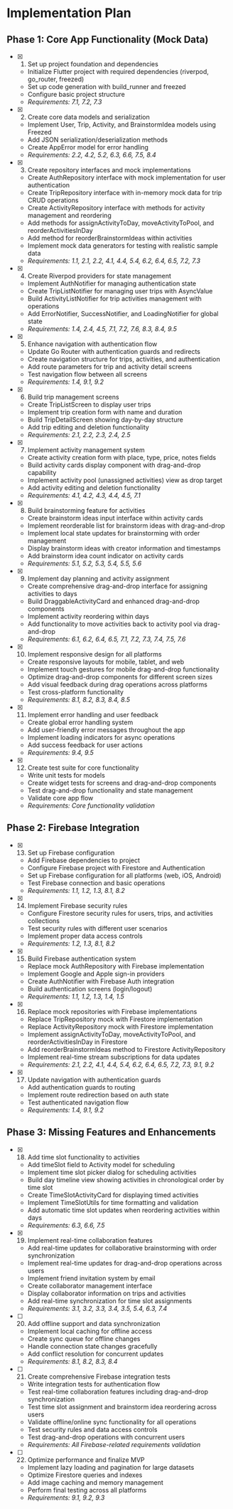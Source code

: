 # Implementation Plan

## Phase 1: Core App Functionality (Mock Data)

- [x] 1. Set up project foundation and dependencies
  - Initialize Flutter project with required dependencies (riverpod, go_router, freezed)
  - Set up code generation with build_runner and freezed
  - Configure basic project structure
  - _Requirements: 7.1, 7.2, 7.3_

- [x] 2. Create core data models and serialization
  - Implement User, Trip, Activity, and BrainstormIdea models using Freezed
  - Add JSON serialization/deserialization methods
  - Create AppError model for error handling
  - _Requirements: 2.2, 4.2, 5.2, 6.3, 6.6, 7.5, 8.4_

- [x] 3. Create repository interfaces and mock implementations
  - Create AuthRepository interface with mock implementation for user authentication
  - Create TripRepository interface with in-memory mock data for trip CRUD operations
  - Create ActivityRepository interface with methods for activity management and reordering
  - Add methods for assignActivityToDay, moveActivityToPool, and reorderActivitiesInDay
  - Add method for reorderBrainstormIdeas within activities
  - Implement mock data generators for testing with realistic sample data
  - _Requirements: 1.1, 2.1, 2.2, 4.1, 4.4, 5.4, 6.2, 6.4, 6.5, 7.2, 7.3_

- [x] 4. Create Riverpod providers for state management
  - Implement AuthNotifier for managing authentication state
  - Create TripListNotifier for managing user trips with AsyncValue
  - Build ActivityListNotifier for trip activities management with operations
  - Add ErrorNotifier, SuccessNotifier, and LoadingNotifier for global state
  - _Requirements: 1.4, 2.4, 4.5, 7.1, 7.2, 7.6, 8.3, 8.4, 9.5_

- [x] 5. Enhance navigation with authentication flow
  - Update Go Router with authentication guards and redirects
  - Create navigation structure for trips, activities, and authentication
  - Add route parameters for trip and activity detail screens
  - Test navigation flow between all screens
  - _Requirements: 1.4, 9.1, 9.2_

- [x] 6. Build trip management screens
  - Create TripListScreen to display user trips
  - Implement trip creation form with name and duration
  - Build TripDetailScreen showing day-by-day structure
  - Add trip editing and deletion functionality
  - _Requirements: 2.1, 2.2, 2.3, 2.4, 2.5_

- [x] 7. Implement activity management system
  - Create activity creation form with place, type, price, notes fields
  - Build activity cards display component with drag-and-drop capability
  - Implement activity pool (unassigned activities) view as drop target
  - Add activity editing and deletion functionality
  - _Requirements: 4.1, 4.2, 4.3, 4.4, 4.5, 7.1_

- [x] 8. Build brainstorming feature for activities
  - Create brainstorm ideas input interface within activity cards
  - Implement reorderable list for brainstorm ideas with drag-and-drop
  - Implement local state updates for brainstorming with order management
  - Display brainstorm ideas with creator information and timestamps
  - Add brainstorm idea count indicator on activity cards
  - _Requirements: 5.1, 5.2, 5.3, 5.4, 5.5, 5.6_

- [x] 9. Implement day planning and activity assignment
  - Create comprehensive drag-and-drop interface for assigning activities to days
  - Build DraggableActivityCard and enhanced drag-and-drop components
  - Implement activity reordering within days
  - Add functionality to move activities back to activity pool via drag-and-drop
  - _Requirements: 6.1, 6.2, 6.4, 6.5, 7.1, 7.2, 7.3, 7.4, 7.5, 7.6_

- [x] 10. Implement responsive design for all platforms
  - Create responsive layouts for mobile, tablet, and web
  - Implement touch gestures for mobile drag-and-drop functionality
  - Optimize drag-and-drop components for different screen sizes
  - Add visual feedback during drag operations across platforms
  - Test cross-platform functionality
  - _Requirements: 8.1, 8.2, 8.3, 8.4, 8.5_

- [x] 11. Implement error handling and user feedback
  - Create global error handling system
  - Add user-friendly error messages throughout the app
  - Implement loading indicators for async operations
  - Add success feedback for user actions
  - _Requirements: 9.4, 9.5_

- [x] 12. Create test suite for core functionality
  - Write unit tests for models
  - Create widget tests for screens and drag-and-drop components
  - Test drag-and-drop functionality and state management
  - Validate core app flow
  - _Requirements: Core functionality validation_

## Phase 2: Firebase Integration

- [x] 13. Set up Firebase configuration
  - Add Firebase dependencies to project
  - Configure Firebase project with Firestore and Authentication
  - Set up Firebase configuration for all platforms (web, iOS, Android)
  - Test Firebase connection and basic operations
  - _Requirements: 1.1, 1.2, 1.3, 8.1, 8.2_

- [x] 14. Implement Firebase security rules
  - Configure Firestore security rules for users, trips, and activities collections
  - Test security rules with different user scenarios
  - Implement proper data access controls
  - _Requirements: 1.2, 1.3, 8.1, 8.2_

- [x] 15. Build Firebase authentication system
  - Replace mock AuthRepository with Firebase implementation
  - Implement Google and Apple sign-in providers
  - Create AuthNotifier with Firebase Auth integration
  - Build authentication screens (login/logout)
  - _Requirements: 1.1, 1.2, 1.3, 1.4, 1.5_

- [x] 16. Replace mock repositories with Firebase implementations
  - Replace TripRepository mock with Firestore implementation
  - Replace ActivityRepository mock with Firestore implementation
  - Implement assignActivityToDay, moveActivityToPool, and reorderActivitiesInDay in Firestore
  - Add reorderBrainstormIdeas method to Firestore ActivityRepository
  - Implement real-time stream subscriptions for data updates
  - _Requirements: 2.1, 2.2, 4.1, 4.4, 5.4, 6.2, 6.4, 6.5, 7.2, 7.3, 9.1, 9.2_

- [x] 17. Update navigation with authentication guards
  - Add authentication guards to routing
  - Implement route redirection based on auth state
  - Test authenticated navigation flow
  - _Requirements: 1.4, 9.1, 9.2_

## Phase 3: Missing Features and Enhancements

- [x] 18. Add time slot functionality to activities
  - Add timeSlot field to Activity model for scheduling
  - Implement time slot picker dialog for scheduling activities
  - Build day timeline view showing activities in chronological order by time slot
  - Create TimeSlotActivityCard for displaying timed activities
  - Implement TimeSlotUtils for time formatting and validation
  - Add automatic time slot updates when reordering activities within days
  - _Requirements: 6.3, 6.6, 7.5_

- [x] 19. Implement real-time collaboration features
  - Add real-time updates for collaborative brainstorming with order synchronization
  - Implement real-time updates for drag-and-drop operations across users
  - Implement friend invitation system by email
  - Create collaborator management interface
  - Display collaborator information on trips and activities
  - Add real-time synchronization for time slot assignments
  - _Requirements: 3.1, 3.2, 3.3, 3.4, 3.5, 5.4, 6.3, 7.4_

- [ ] 20. Add offline support and data synchronization
  - Implement local caching for offline access
  - Create sync queue for offline changes
  - Handle connection state changes gracefully
  - Add conflict resolution for concurrent updates
  - _Requirements: 8.1, 8.2, 8.3, 8.4_

- [ ] 21. Create comprehensive Firebase integration tests
  - Write integration tests for authentication flow
  - Test real-time collaboration features including drag-and-drop synchronization
  - Test time slot assignment and brainstorm idea reordering across users
  - Validate offline/online sync functionality for all operations
  - Test security rules and data access controls
  - Test drag-and-drop operations with concurrent users
  - _Requirements: All Firebase-related requirements validation_

- [ ] 22. Optimize performance and finalize MVP
  - Implement lazy loading and pagination for large datasets
  - Optimize Firestore queries and indexes
  - Add image caching and memory management
  - Perform final testing across all platforms
  - _Requirements: 9.1, 9.2, 9.3_